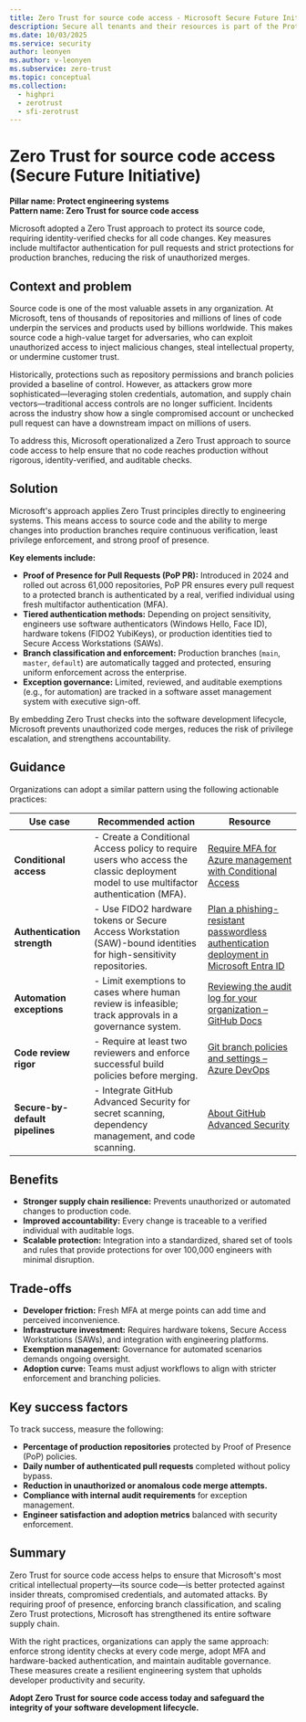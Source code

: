 ```yaml
---
title: Zero Trust for source code access - Microsoft Secure Future Initiative 
description: Secure all tenants and their resources is part of the Protect engineering systems pillar of the Secure Future Initiative (SFI), which focuses on reducing attack surface and lateral movement risk by enforcing strict tenant governance, modernizing platform dependencies, and isolating production access. It emphasizes Zero Trust by default, ensuring that every tenant, system, and user operates under minimum necessary access and hardened boundaries. 
ms.date: 10/03/2025
ms.service: security
author: leonyen
ms.author: v-leonyen
ms.subservice: zero-trust
ms.topic: conceptual
ms.collection:
  - highpri
  - zerotrust
  - sfi-zerotrust
---
```


# Zero Trust for source code access (Secure Future Initiative)

**Pillar name: Protect engineering systems**<br />
**Pattern name: Zero Trust for source code access**

Microsoft adopted a Zero Trust approach to protect its source code, requiring identity-verified checks for all code changes. Key measures include multifactor authentication for pull requests and strict protections for production branches, reducing the risk of unauthorized merges.

## Context and problem
Source code is one of the most valuable assets in any organization. At Microsoft, tens of thousands of repositories and millions of lines of code underpin the services and products used by billions worldwide. This makes source code a high-value target for adversaries, who can exploit unauthorized access to inject malicious changes, steal intellectual property, or undermine customer trust.

Historically, protections such as repository permissions and branch policies provided a baseline of control. However, as attackers grow more sophisticated—leveraging stolen credentials, automation, and supply chain vectors—traditional access controls are no longer sufficient. Incidents across the industry show how a single compromised account or unchecked pull request can have a downstream impact on millions of users. 

To address this, Microsoft operationalized a Zero Trust approach to source code access to help ensure that no code reaches production without rigorous, identity-verified, and auditable checks.

## Solution

Microsoft's approach applies Zero Trust principles directly to engineering systems. This means access to source code and the ability to merge changes into production branches require continuous verification, least privilege enforcement, and strong proof of presence.

**Key elements include:**

- **Proof of Presence for Pull Requests (PoP PR):** Introduced in 2024 and rolled out across 61,000 repositories, PoP PR ensures every pull request to a protected branch is authenticated by a real, verified individual using fresh multifactor authentication (MFA).  
- **Tiered authentication methods:** Depending on project sensitivity, engineers use software authenticators (Windows Hello, Face ID), hardware tokens (FIDO2 YubiKeys), or production identities tied to Secure Access Workstations (SAWs).  
- **Branch classification and enforcement:** Production branches (`main`, `master`, `default`) are automatically tagged and protected, ensuring uniform enforcement across the enterprise.  
- **Exception governance:** Limited, reviewed, and auditable exemptions (e.g., for automation) are tracked in a software asset management system with executive sign-off.  

By embedding Zero Trust checks into the software development lifecycle, Microsoft prevents unauthorized code merges, reduces the risk of privilege escalation, and strengthens accountability.
  

## Guidance
Organizations can adopt a similar pattern using the following actionable practices:

| **Use case** | **Recommended action** | **Resource** |
|---------------|------------------------|----------------|
| **Conditional access** | - Create a Conditional Access policy to require users who access the classic deployment model to use multifactor authentication (MFA). | [Require MFA for Azure management with Conditional Access](/entra/identity/conditional-access/policy-old-require-mfa-azure-mgmt) |
| **Authentication strength** | - Use FIDO2 hardware tokens or Secure Access Workstation (SAW)-bound identities for high-sensitivity repositories. | [Plan a phishing-resistant passwordless authentication deployment in Microsoft Entra ID](/entra/identity/authentication/how-to-deploy-phishing-resistant-passwordless-authentication) |
| **Automation exceptions** | - Limit exemptions to cases where human review is infeasible; track approvals in a governance system. | [Reviewing the audit log for your organization – GitHub Docs](https://docs.github.com/en/organizations/keeping-your-organization-secure/managing-security-settings-for-your-organization/reviewing-the-audit-log-for-your-organization) |
| **Code review rigor** | - Require at least two reviewers and enforce successful build policies before merging. | [Git branch policies and settings – Azure DevOps](/azure/devops/repos/git/branch-policies) |
| **Secure-by-default pipelines** | - Integrate GitHub Advanced Security for secret scanning, dependency management, and code scanning. | [About GitHub Advanced Security](https://docs.github.com/en/get-started/learning-about-github/about-github-advanced-security) |


## Benefits 
- **Stronger supply chain resilience:** Prevents unauthorized or automated changes to production code.  
- **Improved accountability:** Every change is traceable to a verified individual with auditable logs.  
- **Scalable protection:** Integration into a standardized, shared set of tools and rules that provide protections for over 100,000 engineers with minimal disruption.  

## Trade-offs 
- **Developer friction:** Fresh MFA at merge points can add time and perceived inconvenience.  
- **Infrastructure investment:** Requires hardware tokens, Secure Access Workstations (SAWs), and integration with engineering platforms.  
- **Exemption management:** Governance for automated scenarios demands ongoing oversight.  
- **Adoption curve:** Teams must adjust workflows to align with stricter enforcement and branching policies.  

## Key success factors

To track success, measure the following:

- **Percentage of production repositories** protected by Proof of Presence (PoP) policies.  
- **Daily number of authenticated pull requests** completed without policy bypass.  
- **Reduction in unauthorized or anomalous code merge attempts.**  
- **Compliance with internal audit requirements** for exception management.  
- **Engineer satisfaction and adoption metrics** balanced with security enforcement.  

## Summary

Zero Trust for source code access helps to ensure that Microsoft's most critical intellectual property—its source code—is better protected against insider threats, compromised credentials, and automated attacks. By requiring proof of presence, enforcing branch classification, and scaling Zero Trust protections, Microsoft has strengthened its entire software supply chain.

With the right practices, organizations can apply the same approach: enforce strong identity checks at every code merge, adopt MFA and hardware-backed authentication, and maintain auditable governance. These measures create a resilient engineering system that upholds developer productivity and security.

**Adopt Zero Trust for source code access today and safeguard the integrity of your software development lifecycle.**
